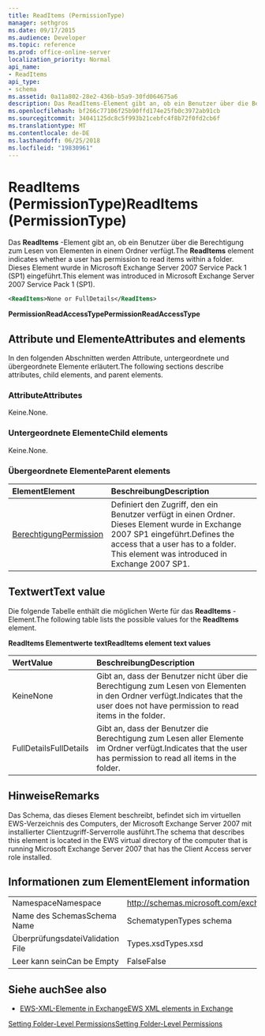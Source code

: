 ```yaml
---
title: ReadItems (PermissionType)
manager: sethgros
ms.date: 09/17/2015
ms.audience: Developer
ms.topic: reference
ms.prod: office-online-server
localization_priority: Normal
api_name:
- ReadItems
api_type:
- schema
ms.assetid: 0a11a802-28e2-436b-b5a9-30fd064675a6
description: Das ReadItems-Element gibt an, ob ein Benutzer über die Berechtigung zum Lesen von Elementen in einem Ordner verfügt. Dieses Element wurde in Microsoft Exchange Server 2007 Service Pack 1 (SP1) eingeführt.
ms.openlocfilehash: bf266c77106f25b90ffd174e25fb0c3972ab91cb
ms.sourcegitcommit: 34041125dc8c5f993b21cebfc4f8b72f0fd2cb6f
ms.translationtype: MT
ms.contentlocale: de-DE
ms.lasthandoff: 06/25/2018
ms.locfileid: "19830961"
---
```

# <a name="readitems-permissiontype"></a><span data-ttu-id="8c88d-104">ReadItems (PermissionType)</span><span class="sxs-lookup"><span data-stu-id="8c88d-104">ReadItems (PermissionType)</span></span>

<span data-ttu-id="8c88d-105">Das **ReadItems** -Element gibt an, ob ein Benutzer über die Berechtigung zum Lesen von Elementen in einem Ordner verfügt.</span><span class="sxs-lookup"><span data-stu-id="8c88d-105">The **ReadItems** element indicates whether a user has permission to read items within a folder.</span></span> <span data-ttu-id="8c88d-106">Dieses Element wurde in Microsoft Exchange Server 2007 Service Pack 1 (SP1) eingeführt.</span><span class="sxs-lookup"><span data-stu-id="8c88d-106">This element was introduced in Microsoft Exchange Server 2007 Service Pack 1 (SP1).</span></span> 
  
```xml
<ReadItems>None or FullDetails</ReadItems>
```

 <span data-ttu-id="8c88d-107">**PermissionReadAccessType**</span><span class="sxs-lookup"><span data-stu-id="8c88d-107">**PermissionReadAccessType**</span></span>
## <a name="attributes-and-elements"></a><span data-ttu-id="8c88d-108">Attribute und Elemente</span><span class="sxs-lookup"><span data-stu-id="8c88d-108">Attributes and elements</span></span>

<span data-ttu-id="8c88d-109">In den folgenden Abschnitten werden Attribute, untergeordnete und übergeordnete Elemente erläutert.</span><span class="sxs-lookup"><span data-stu-id="8c88d-109">The following sections describe attributes, child elements, and parent elements.</span></span>
  
### <a name="attributes"></a><span data-ttu-id="8c88d-110">Attribute</span><span class="sxs-lookup"><span data-stu-id="8c88d-110">Attributes</span></span>

<span data-ttu-id="8c88d-111">Keine.</span><span class="sxs-lookup"><span data-stu-id="8c88d-111">None.</span></span>
  
### <a name="child-elements"></a><span data-ttu-id="8c88d-112">Untergeordnete Elemente</span><span class="sxs-lookup"><span data-stu-id="8c88d-112">Child elements</span></span>

<span data-ttu-id="8c88d-113">Keine.</span><span class="sxs-lookup"><span data-stu-id="8c88d-113">None.</span></span>
  
### <a name="parent-elements"></a><span data-ttu-id="8c88d-114">Übergeordnete Elemente</span><span class="sxs-lookup"><span data-stu-id="8c88d-114">Parent elements</span></span>

|<span data-ttu-id="8c88d-115">**Element**</span><span class="sxs-lookup"><span data-stu-id="8c88d-115">**Element**</span></span>|<span data-ttu-id="8c88d-116">**Beschreibung**</span><span class="sxs-lookup"><span data-stu-id="8c88d-116">**Description**</span></span>|
|:-----|:-----|
|[<span data-ttu-id="8c88d-117">Berechtigung</span><span class="sxs-lookup"><span data-stu-id="8c88d-117">Permission</span></span>](permission.md) <br/> |<span data-ttu-id="8c88d-p103">Definiert den Zugriff, den ein Benutzer verfügt in einen Ordner. Dieses Element wurde in Exchange 2007 SP1 eingeführt.</span><span class="sxs-lookup"><span data-stu-id="8c88d-p103">Defines the access that a user has to a folder. This element was introduced in Exchange 2007 SP1.</span></span>  <br/> |
   
## <a name="text-value"></a><span data-ttu-id="8c88d-120">Textwert</span><span class="sxs-lookup"><span data-stu-id="8c88d-120">Text value</span></span>

<span data-ttu-id="8c88d-121">Die folgende Tabelle enthält die möglichen Werte für das **ReadItems** -Element.</span><span class="sxs-lookup"><span data-stu-id="8c88d-121">The following table lists the possible values for the **ReadItems** element.</span></span> 
  
<span data-ttu-id="8c88d-122">**ReadItems Elementwerte text**</span><span class="sxs-lookup"><span data-stu-id="8c88d-122">**ReadItems element text values**</span></span>

|<span data-ttu-id="8c88d-123">**Wert**</span><span class="sxs-lookup"><span data-stu-id="8c88d-123">**Value**</span></span>|<span data-ttu-id="8c88d-124">**Beschreibung**</span><span class="sxs-lookup"><span data-stu-id="8c88d-124">**Description**</span></span>|
|:-----|:-----|
|<span data-ttu-id="8c88d-125">Keine</span><span class="sxs-lookup"><span data-stu-id="8c88d-125">None</span></span>  <br/> |<span data-ttu-id="8c88d-126">Gibt an, dass der Benutzer nicht über die Berechtigung zum Lesen von Elementen in den Ordner verfügt.</span><span class="sxs-lookup"><span data-stu-id="8c88d-126">Indicates that the user does not have permission to read items in the folder.</span></span>  <br/> |
|<span data-ttu-id="8c88d-127">FullDetails</span><span class="sxs-lookup"><span data-stu-id="8c88d-127">FullDetails</span></span>  <br/> |<span data-ttu-id="8c88d-128">Gibt an, dass der Benutzer die Berechtigung zum Lesen aller Elemente im Ordner verfügt.</span><span class="sxs-lookup"><span data-stu-id="8c88d-128">Indicates that the user has permission to read all items in the folder.</span></span>  <br/> |
   
## <a name="remarks"></a><span data-ttu-id="8c88d-129">Hinweise</span><span class="sxs-lookup"><span data-stu-id="8c88d-129">Remarks</span></span>

<span data-ttu-id="8c88d-130">Das Schema, das dieses Element beschreibt, befindet sich im virtuellen EWS-Verzeichnis des Computers, der Microsoft Exchange Server 2007 mit installierter Clientzugriff-Serverrolle ausführt.</span><span class="sxs-lookup"><span data-stu-id="8c88d-130">The schema that describes this element is located in the EWS virtual directory of the computer that is running Microsoft Exchange Server 2007 that has the Client Access server role installed.</span></span>
  
## <a name="element-information"></a><span data-ttu-id="8c88d-131">Informationen zum Element</span><span class="sxs-lookup"><span data-stu-id="8c88d-131">Element information</span></span>

|||
|:-----|:-----|
|<span data-ttu-id="8c88d-132">Namespace</span><span class="sxs-lookup"><span data-stu-id="8c88d-132">Namespace</span></span>  <br/> |http://schemas.microsoft.com/exchange/services/2006/types  <br/> |
|<span data-ttu-id="8c88d-133">Name des Schemas</span><span class="sxs-lookup"><span data-stu-id="8c88d-133">Schema Name</span></span>  <br/> |<span data-ttu-id="8c88d-134">Schematypen</span><span class="sxs-lookup"><span data-stu-id="8c88d-134">Types schema</span></span>  <br/> |
|<span data-ttu-id="8c88d-135">Überprüfungsdatei</span><span class="sxs-lookup"><span data-stu-id="8c88d-135">Validation File</span></span>  <br/> |<span data-ttu-id="8c88d-136">Types.xsd</span><span class="sxs-lookup"><span data-stu-id="8c88d-136">Types.xsd</span></span>  <br/> |
|<span data-ttu-id="8c88d-137">Leer kann sein</span><span class="sxs-lookup"><span data-stu-id="8c88d-137">Can be Empty</span></span>  <br/> |<span data-ttu-id="8c88d-138">False</span><span class="sxs-lookup"><span data-stu-id="8c88d-138">False</span></span>  <br/> |
   
## <a name="see-also"></a><span data-ttu-id="8c88d-139">Siehe auch</span><span class="sxs-lookup"><span data-stu-id="8c88d-139">See also</span></span>



- [<span data-ttu-id="8c88d-140">EWS-XML-Elemente in Exchange</span><span class="sxs-lookup"><span data-stu-id="8c88d-140">EWS XML elements in Exchange</span></span>](ews-xml-elements-in-exchange.md)


[<span data-ttu-id="8c88d-141">Setting Folder-Level Permissions</span><span class="sxs-lookup"><span data-stu-id="8c88d-141">Setting Folder-Level Permissions</span></span>](http://msdn.microsoft.com/library/c7530e86-5112-401c-b10a-9c054ae59f07%28Office.15%29.aspx)

